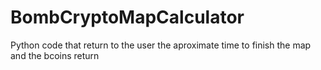 # BombCryptoMapCalculator
Python code that return to the user the aproximate time to finish the map and the bcoins return
